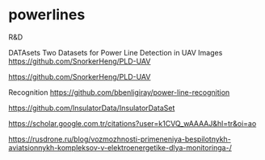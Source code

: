 # powerlines
R&amp;D

DATAsets Two Datasets for Power Line Detection in UAV Images
https://github.com/SnorkerHeng/PLD-UAV

https://github.com/SnorkerHeng/PLD-UAV

Recognition 
https://github.com/bbenligiray/power-line-recognition

https://github.com/InsulatorData/InsulatorDataSet

https://scholar.google.com.tr/citations?user=k1CVQ_wAAAAJ&hl=tr&oi=ao


https://rusdrone.ru/blog/vozmozhnosti-primeneniya-bespilotnykh-aviatsionnykh-kompleksov-v-elektroenergetike-dlya-monitoringa-/
